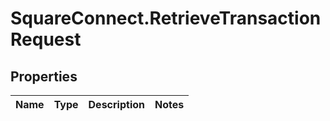 # SquareConnect.RetrieveTransactionRequest

## Properties
Name | Type | Description | Notes
------------ | ------------- | ------------- | -------------



